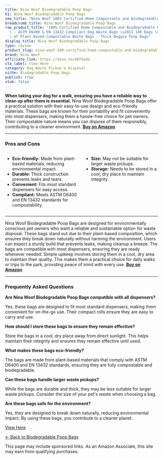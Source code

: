```yaml
---
title: Nina Woof Biodegradable Poop Bags
h1: Nina Woof Biodegradable Poop Bags
seo_title: "Nina Woof 100% Certified Home Compostable and Biodegradable\u2026"
breadcrumb_title: Nina Woof Biodegradable Poop Bags
raw_product_title: "100% Certified Home Compostable and Biodegradable Dog Poop Bags\
  \ - ASTM D6400 & EN 13432 Compliant Dog Waste Bags \u2013 180 Bags \u2013 12 x Rolls\
  \ of Plant Based Compostable Waste Bags - Thick Doggie Poop Bags"
display_title: Nina Woof Biodegradable Poop Bags
type: review
product_slug: nina-woof-100-certified-home-compostable-and-biodegradable-dog-poop-bag-3c5ce8e4
brand: Nina Woof
affiliate_link: https://amzn.to/46TVwSU
cta_label: View Here
category: Dog Waste Pickup & Disposal
niche: Biodegradable Poop Bags
publish: true
stub: false
---
```


<div id="intro" class="full-width">
  <p><strong>When taking your dog for a walk, ensuring you have a reliable way to clean up after them is essential.</strong> Nina Woof Biodegradable Poop Bags offer a practical solution with their easy-to-use design and eco-friendly materials. These bags are known for their portability and fit conveniently into most dispensers, making them a hassle-free choice for pet owners. Their compostable nature means you can dispose of them responsibly, contributing to a cleaner environment. <a href="https://amzn.to/46TVwSU" rel="nofollow sponsored noopener" target="_blank"><strong>Buy on Amazon</strong></a></p>
</div>

<hr />
<h3 id="pros-cons">Pros and Cons</h3>
<div class="pc-grid" style="display:grid;grid-template-columns:1fr 1fr;gap:16px;">
  <ul>
    <li><strong>Eco-friendly:</strong> Made from plant-based materials, reducing environmental impact.</li>
    <li><strong>Durable:</strong> Thick construction prevents leaks and tears.</li>
    <li><strong>Convenient:</strong> Fits most standard dispensers for easy access.</li>
    <li><strong>Compliant:</strong> Meets ASTM D6400 and EN 13432 standards for compostability.</li>
  </ul>
  <ul>
    <li><strong>Size:</strong> May not be suitable for larger waste pickups.</li>
    <li><strong>Storage:</strong> Needs to be stored in a cool, dry place to maintain integrity.</li>
  </ul>
</div>
<hr />

<div class="full-width">
  <p>Nina Woof Biodegradable Poop Bags are designed for environmentally conscious pet owners who want a reliable and sustainable option for waste disposal. These bags stand out due to their plant-based composition, which ensures they break down naturally without harming the environment. Users can expect a sturdy build that prevents leaks, making cleanup a breeze. The bags are compatible with most dispensers, ensuring they are ready whenever needed. Simple upkeep involves storing them in a cool, dry area to maintain their quality. This makes them a practical choice for daily walks or trips to the park, providing peace of mind with every use. <a href="https://amzn.to/46TVwSU" rel="nofollow sponsored noopener" target="_blank"><strong>Buy on Amazon</strong></a></p>
</div>

<hr />
<h3 id="faqs">Frequently Asked Questions</h3>

<p><strong>Are Nina Woof Biodegradable Poop Bags compatible with all dispensers?</strong></p>
<p>Yes, these bags are designed to fit most standard dispensers, making them convenient for on-the-go use. Their compact rolls ensure they are easy to carry and use.</p>

<p><strong>How should I store these bags to ensure they remain effective?</strong></p>
<p>Store the bags in a cool, dry place away from direct sunlight. This helps maintain their integrity and ensures they remain effective until used.</p>

<p><strong>What makes these bags eco-friendly?</strong></p>
<p>The bags are made from plant-based materials that comply with ASTM D6400 and EN 13432 standards, ensuring they are fully compostable and biodegradable.</p>

<p><strong>Can these bags handle larger waste pickups?</strong></p>
<p>While the bags are durable and thick, they may be less suitable for larger waste pickups. Consider the size of your pet's waste when choosing a bag.</p>

<p><strong>Are these bags safe for the environment?</strong></p>
<p>Yes, they are designed to break down naturally, reducing environmental impact. By using these bags, you contribute to a cleaner planet.</p>
<p><a class="btn" href="https://amzn.to/46TVwSU" target="_blank" rel="nofollow sponsored noopener">View Here</a></p>
<p><a href="/roundups/dog-waste-pickup-disposal/biodegradable-poop-bags/">← Back to Biodegradable Poop Bags</a></p>
<aside class="disclosure">This page may include sponsored links. As an Amazon Associate, this site may earn from qualifying purchases.</aside>

